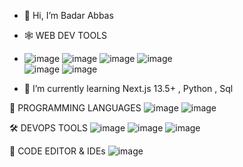 - 👋 Hi, I’m Badar Abbas
- 🕸️ WEB DEV TOOLS
- ![image](https://github.com/RaiBadarAbbas92/RaiBadarAbbas92/assets/142784854/6a80ce74-6f8b-432d-a5e3-2364309e5279)  ![image](https://github.com/RaiBadarAbbas92/RaiBadarAbbas92/assets/142784854/9d12eec8-e6ce-4ffb-a95f-179209cafd92)  ![image](https://github.com/RaiBadarAbbas92/RaiBadarAbbas92/assets/142784854/7dbe2980-5e97-4d70-b50f-ec7924c5fb32)  ![image](https://github.com/RaiBadarAbbas92/RaiBadarAbbas92/assets/142784854/c1c5b6f7-d2b6-4cd7-acc9-b743b34c5de2)  
![image](https://github.com/RaiBadarAbbas92/RaiBadarAbbas92/assets/142784854/7bf8be7d-96cf-4ee0-9f22-05fdff6cb1fc)  ![image](https://github.com/RaiBadarAbbas92/RaiBadarAbbas92/assets/142784854/4e25c59a-997f-4ab9-a3ae-65578baca437)


- 🌱 I’m currently learning 
Next.js 13.5+ , Python , Sql





🎯 PROGRAMMING LANGUAGES
![image](https://github.com/RaiBadarAbbas92/RaiBadarAbbas92/assets/142784854/38b46eb8-5d33-4977-ad91-03cb9f7361af) ![image](https://github.com/RaiBadarAbbas92/RaiBadarAbbas92/assets/142784854/ca28ac80-ee7c-4c45-a671-0e5f2e125ecb)


🛠️ DEVOPS TOOLS
![image](https://github.com/RaiBadarAbbas92/RaiBadarAbbas92/assets/142784854/81311480-6d60-4734-aa31-a638438523bd) ![image](https://github.com/RaiBadarAbbas92/RaiBadarAbbas92/assets/142784854/8a300c51-38be-49fb-9456-5f7331133f61) ![image](https://github.com/RaiBadarAbbas92/RaiBadarAbbas92/assets/142784854/058efd50-cf38-447e-a6fa-0513d27dae68)



📄 CODE EDITOR & IDEs
![image](https://github.com/RaiBadarAbbas92/RaiBadarAbbas92/assets/142784854/84bb3013-7db0-4f4d-a37b-cf6c9c57d1fa)







